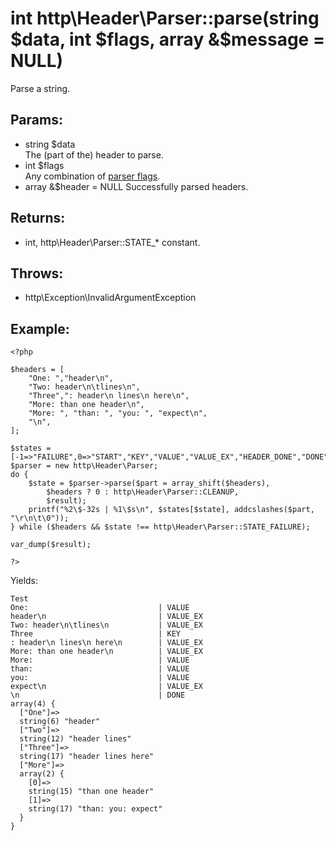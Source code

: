 # int http\Header\Parser::parse(string $data, int $flags, array &$message = NULL)

Parse a string.

## Params:

* string $data  
  The (part of the) header to parse.
* int $flags  
  Any combination of [parser flags](http/Header/Parser#Parser.flags:).
* array &$header = NULL 
  Successfully parsed headers.

## Returns:

* int, http\Header\Parser::STATE_* constant.

## Throws:

* http\Exception\InvalidArgumentException

## Example:

	<?php
	
	$headers = [
		"One: ","header\n",
		"Two: header\n\tlines\n",
		"Three",": header\n lines\n here\n",
		"More: than one header\n",
		"More: ", "than: ", "you: ", "expect\n",
		"\n",
	];

	$states = [-1=>"FAILURE",0=>"START","KEY","VALUE","VALUE_EX","HEADER_DONE","DONE"];
	$parser = new http\Header\Parser;
	do {
		$state = $parser->parse($part = array_shift($headers), 
			$headers ? 0 : http\Header\Parser::CLEANUP, 
			$result);
		printf("%2\$-32s | %1\$s\n", $states[$state], addcslashes($part, "\r\n\t\0"));
	} while ($headers && $state !== http\Header\Parser::STATE_FAILURE);

	var_dump($result);

	?>

Yields:

	Test
	One:                             | VALUE
	header\n                         | VALUE_EX
	Two: header\n\tlines\n           | VALUE_EX
	Three                            | KEY
	: header\n lines\n here\n        | VALUE_EX
	More: than one header\n          | VALUE_EX
	More:                            | VALUE
	than:                            | VALUE
	you:                             | VALUE
	expect\n                         | VALUE_EX
	\n                               | DONE
	array(4) {
	  ["One"]=>
	  string(6) "header"
	  ["Two"]=>
	  string(12) "header lines"
	  ["Three"]=>
	  string(17) "header lines here"
	  ["More"]=>
	  array(2) {
		[0]=>
		string(15) "than one header"
		[1]=>
		string(17) "than: you: expect"
	  }
	}
